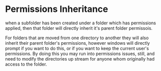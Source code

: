# Permissions Inheritance

when a subfolder has been created under a folder which has permissions applied, then that folder will directly inherit it's parent folder permissois.

For folders that are moved from one directory to another they will also inherit their parent folder's permissions, however windows will directly prompt if you want to do this, or if you want to keep the current user's permissions. By doing this you may run into permissions issues, still, and need to modify the directories up stream for anyone whom originally had access to the folder.

